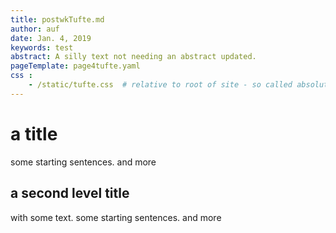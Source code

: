 ```yaml
---
title: postwkTufte.md
author: auf
date: Jan. 4, 2019
keywords: test
abstract: A silly text not needing an abstract updated.
pageTemplate: page4tufte.yaml
css :
    - /static/tufte.css  # relative to root of site - so called absolute
---
```



# a title

some starting sentences. and more

## a second level title

with some text. some starting sentences. and more
